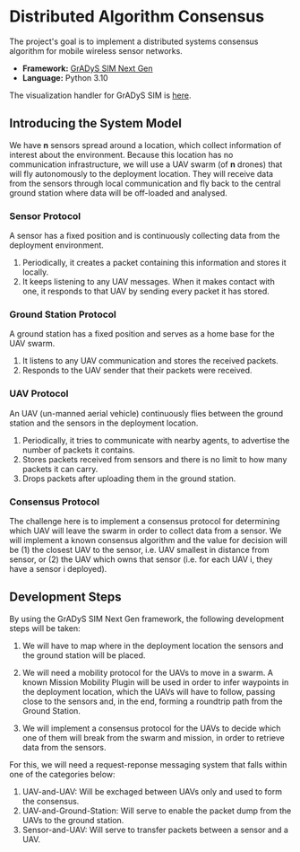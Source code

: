 # Distributed Algorithm Consensus

The project's goal is to implement a distributed systems consensus algorithm for mobile wireless sensor networks.

- **Framework:** [GrADyS SIM Next Gen](https://project-gradys.github.io/gradys-sim-nextgen/)
- **Language:** Python 3.10

The visualization handler for GrADyS SIM is [here](https://project-gradys.github.io/gradys-sim-nextgen-visualization/).

## Introducing the System Model

We have **n** sensors spread around a location, which collect information of interest about the environment. Because this location has no communication infrastructure, we will use a UAV swarm (of **n** drones) that will fly autonomously to the deployment location. They will receive data from the sensors through local communication and fly back to the central ground station where data will be off-loaded and analysed.

### Sensor Protocol

A sensor has a fixed position and is continuously collecting data from the deployment environment.

1) Periodically, it creates a packet containing this information and stores it locally.
2) It keeps listening to any UAV messages. When it makes contact with one, it responds to that UAV by sending every packet it has stored.

### Ground Station Protocol

A ground station has a fixed position and serves as a home base for the UAV swarm.

1) It listens to any UAV communication and stores the received packets.
2) Responds to the UAV sender that their packets were received.

### UAV Protocol

An UAV (un-manned aerial vehicle) continuously flies between the ground station and the sensors in the deployment location.

1) Periodically, it tries to communicate with nearby agents, to advertise the number of packets it contains.
2) Stores packets received from sensors and there is no limit to how many packets it can carry.
3) Drops packets after uploading them in the ground station.

### Consensus Protocol

The challenge here is to implement a consensus protocol for determining which UAV will leave the swarm in order to collect data from a sensor. We will implement a known consensus algorithm and the value for decision will be (1) the closest UAV to the sensor, i.e. UAV smallest in distance from sensor, or (2) the UAV which owns that sensor (i.e. for each UAV i, they have a sensor i deployed).

## Development Steps

By using the GrADyS SIM Next Gen framework, the following development steps will be taken:

1) We will have to map where in the deployment location the sensors and the ground station will be placed.

1) We will need a mobility protocol for the UAVs to move in a swarm. A known Mission Mobility Plugin will be used in order to infer waypoints in the deployment location, which the UAVs will have to follow, passing close to the sensors and, in the end, forming a roundtrip path from the Ground Station.

3) We will implement a consensus protocol for the UAVs to decide which one of them will break from the swarm and mission, in order to retrieve data from the sensors.

For this, we will need a request-reponse messaging system that falls within one of the categories below:

1) UAV-and-UAV: Will be exchaged between UAVs only and used to form the consensus.
2) UAV-and-Ground-Station: Will serve to enable the packet dump from the UAVs to the ground station.
3) Sensor-and-UAV: Will serve to transfer packets between a sensor and a UAV.





